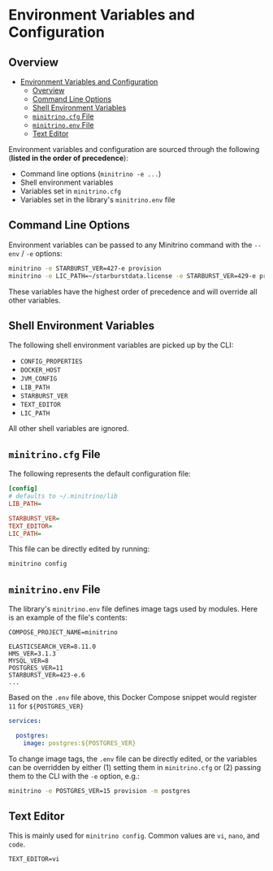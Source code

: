 # Environment Variables and Configuration

## Overview

- [Environment Variables and Configuration](#environment-variables-and-configuration)
  - [Overview](#overview)
  - [Command Line Options](#command-line-options)
  - [Shell Environment Variables](#shell-environment-variables)
  - [`minitrino.cfg` File](#minitrinocfg-file)
  - [`minitrino.env` File](#minitrinoenv-file)
  - [Text Editor](#text-editor)

Environment variables and configuration are sourced through the following
(**listed in the order of precedence**):

- Command line options (`minitrino -e ...`)
- Shell environment variables
- Variables set in `minitrino.cfg`
- Variables set in the library's `minitrino.env` file

## Command Line Options

Environment variables can be passed to any Minitrino command with the `--env` /
`-e` options:

```sh
minitrino -e STARBURST_VER=427-e provision
minitrino -e LIC_PATH=~/starburstdata.license -e STARBURST_VER=429-e provision
```

These variables have the highest order of precedence and will override all other
variables.

## Shell Environment Variables

The following shell environment variables are picked up by the CLI:

- `CONFIG_PROPERTIES`
- `DOCKER_HOST`
- `JVM_CONFIG`
- `LIB_PATH`
- `STARBURST_VER`
- `TEXT_EDITOR`
- `LIC_PATH`

All other shell variables are ignored.

## `minitrino.cfg` File

The following represents the default configuration file:

```cfg
[config]
# defaults to ~/.minitrino/lib
LIB_PATH=

STARBURST_VER=
TEXT_EDITOR=
LIC_PATH=
```

This file can be directly edited by running:

```sh
minitrino config
```

## `minitrino.env` File

The library's `minitrino.env` file defines image tags used by modules. Here is
an example of the file's contents:

```text
COMPOSE_PROJECT_NAME=minitrino

ELASTICSEARCH_VER=8.11.0
HMS_VER=3.1.3
MYSQL_VER=8
POSTGRES_VER=11
STARBURST_VER=423-e.6
...
```

Based on the `.env` file above, this Docker Compose snippet would register `11`
for `${POSTGRES_VER}`

```yaml
services:

  postgres:
    image: postgres:${POSTGRES_VER}
```

To change image tags, the `.env` file can be directly edited, or the variables
can be overridden by either (1) setting them in `minitrino.cfg` or (2) passing
them to the CLI with the `-e` option, e.g.:

```sh
minitrino -e POSTGRES_VER=15 provision -m postgres
```

## Text Editor

This is mainly used for `minitrino config`. Common values are `vi`, `nano`, and
`code`.

```text
TEXT_EDITOR=vi
```
